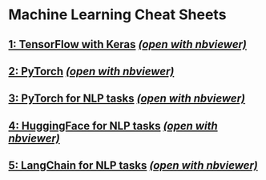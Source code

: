 # Machine Learning Cheat Sheets

## [1: TensorFlow with Keras](https://github.com/isi22/Cheat_Sheets/blob/main/CS_Keras.ipynb) _[(open with nbviewer)](https://nbviewer.org/github/isi22/Cheat_Sheets/blob/main/CS_Keras.ipynb)_

## [2: PyTorch](https://github.com/isi22/Cheat_Sheets/blob/main/CS_PyTorch.ipynb) _[(open with nbviewer)](https://nbviewer.org/github/isi22/Cheat_Sheets/blob/main/CS_PyTorch.ipynb)_

## [3: PyTorch for NLP tasks](https://github.com/isi22/Cheat_Sheets/blob/main/CS_PyTorch_NLP.ipynb) _[(open with nbviewer)](https://nbviewer.org/github/isi22/Cheat_Sheets/blob/main/CS_PyTorch_NLP.ipynb)_

## [4: HuggingFace for NLP tasks](https://github.com/isi22/Cheat_Sheets/blob/main/CS_HuggingFace.ipynb) _[(open with nbviewer)](https://nbviewer.org/github/isi22/Cheat_Sheets/blob/main/CS_HuggingFace.ipynb)_

## [5: LangChain for NLP tasks](https://github.com/isi22/Cheat_Sheets/blob/main/CS_LangChain.ipynb) _[(open with nbviewer)](https://nbviewer.org/github/isi22/Cheat_Sheets/blob/main/CS_LangChain.ipynb)_
